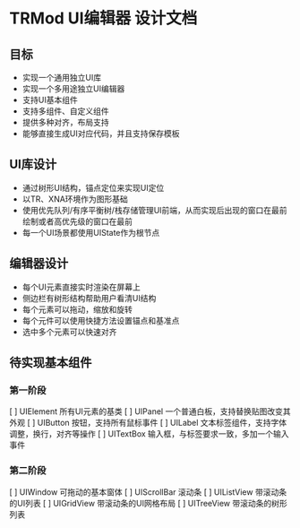 ﻿# TRMod UI编辑器 设计文档

## 目标
- 实现一个通用独立UI库
- 实现一个多用途独立UI编辑器
- 支持UI基本组件
- 支持多组件、自定义组件
- 提供多种对齐，布局支持
- 能够直接生成UI对应代码，并且支持保存模板

## UI库设计
- 通过树形UI结构，锚点定位来实现UI定位
- 以TR、XNA环境作为图形基础
- 使用优先队列/有序平衡树/栈存储管理UI前端，从而实现后出现的窗口在最前绘制或者高优先级的窗口在最前
- 每一个UI场景都使用UIState作为根节点

## 编辑器设计
- 每个UI元素直接实时渲染在屏幕上
- 侧边栏有树形结构帮助用户看清UI结构
- 每个元素可以拖动，缩放和旋转
- 每个元件可以使用快捷方法设置锚点和基准点
- 选中多个元素可以快速对齐

## 待实现基本组件
### 第一阶段
[ ] UIElement 所有UI元素的基类
[ ] UIPanel 一个普通白板，支持替换贴图改变其外观
[ ] UIButton 按钮，支持所有鼠标事件
[ ] UILabel 文本标签组件，支持字体调整，换行，对齐等操作
[ ] UITextBox 输入框，与标签要求一致，多加一个输入事件

### 第二阶段
[ ] UIWindow 可拖动的基本窗体
[ ] UIScrollBar 滚动条
[ ] UIListView 带滚动条的UI列表
[ ] UIGridView 带滚动条的UI网格布局
[ ] UITreeView 带滚动条的树形列表